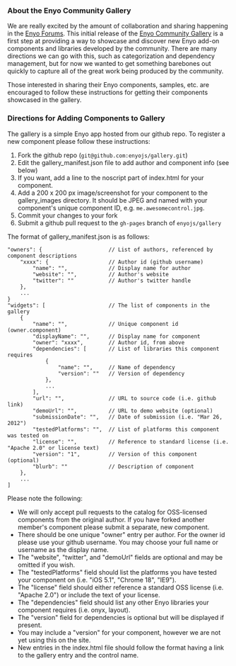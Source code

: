 ### About the Enyo Community Gallery ###

We are really excited by the amount of collaboration and sharing happening in the [Enyo Forums](http://forums.enyojs.com/). This initial release of the [Enyo Community Gallery](http://enyojs.com/gallery) is a first step at providing a way to showcase and discover new Enyo add-on components and libraries developed by the community. There are many directions we can go with this, such as categorization and dependency management, but for now we wanted to get something barebones out quickly to capture all of the great work being produced by the community.

Those interested in sharing their Enyo components, samples, etc. are encouraged to follow these instructions for getting their components showcased in the gallery.

### Directions for Adding Components to Gallery ###

The gallery is a simple Enyo app hosted from our github repo. To register a new component please follow these instructions:

1. Fork the github repo (`git@github.com:enyojs/gallery.git`)
2. Edit the gallery_manifest.json file to add author and component info (see below)
3. If you want, add a line to the noscript part of index.html for your component.
4. Add a 200 x 200 px image/screenshot for your component to the gallery_images directory.
   It should be JPEG and named with your component's unique component ID, e.g. `me.awesomecontrol.jpg`.
5. Commit your changes to your fork
6. Submit a github pull request to the `gh-pages` branch of `enyojs/gallery`

The format of gallery_manifest.json is as follows:

	"owners": {						// List of authors, referenced by component descriptions
		"xxxx": {					// Author id (github username)
			"name": "",				// Display name for author
			"website": "",			// Author's website
			"twitter": ""			// Author's twitter handle
		},
		...
	}
    "widgets": [					// The list of components in the gallery
        {
            "name": "",				// Unique component id (owner.component)
            "displayName": "",		// Display name for component
            "owner": "xxxx",		// Author id, from above
            "dependencies": [		// List of libraries this component requires
                {
                    "name": "",		// Name of dependency
                    "version": ""	// Version of dependency
                },
                ...
            ],
            "url": "",				// URL to source code (i.e. github link)
            "demoUrl": "",			// URL to demo website (optional)
			"submissionDate": "",	// Date of submission (i.e. "Mar 26, 2012")
			"testedPlatforms": "",	// List of platforms this component was tested on
            "license": "",			// Reference to standard license (i.e. "Apache 2.0" or license text)
            "version": "1",			// Version of this component (optional)
            "blurb": ""				// Description of component
        },
        ...
	]


Please note the following:

* We will only accept pull requests to the catalog for OSS-licensed components from the original author. If you have forked another member's component please submit a separate, new component.
* There should be one unique "owner" entry per author. For the owner id please use your github username. You may choose your full name or username as the display name.
* The "website", "twitter", and "demoUrl" fields are optional and may be omitted if you wish. 
* The "testedPlatforms" field should list the platforms you have tested your component on (i.e. "iOS 5.1", "Chrome 18", "IE9").
* The "license" field should either reference a standard OSS license (i.e. "Apache 2.0") or include the text of your license.
* The "dependencies" field should list any other Enyo libraries your component requires (i.e. onyx, layout).
* The "version" field for dependencies is optional but will be displayed if present.
* You may include a "version" for your component, however we are not yet using this on the site.
* New entries in the index.html file should follow the format having a link to the gallery entry and the control name.
